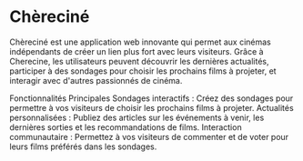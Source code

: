 # Chèreciné
Chèreciné est une application web innovante qui permet aux cinémas indépendants de créer un lien plus fort avec leurs visiteurs. Grâce à Cherecine, les utilisateurs peuvent découvrir les dernières actualités, participer à des sondages pour choisir les prochains films à projeter, et interagir avec d'autres passionnés de cinéma.

Fonctionnalités Principales
Sondages interactifs : Créez des sondages pour permettre à vos visiteurs de choisir les prochains films à projeter.
Actualités personnalisées : Publiez des articles sur les événements à venir, les dernières sorties et les recommandations de films.
Interaction communautaire : Permettez à vos visiteurs de commenter et de voter pour leurs films préférés dans les sondages.

